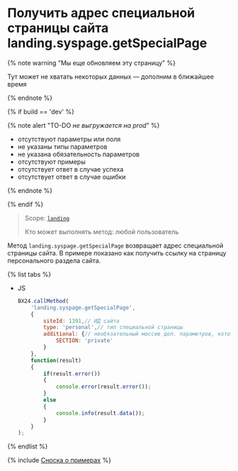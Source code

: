 # Получить адрес специальной страницы сайта landing.syspage.getSpecialPage

{% note warning "Мы еще обновляем эту страницу" %}

Тут может не хватать некоторых данных — дополним в ближайшее время

{% endnote %}

{% if build == 'dev' %}

{% note alert "TO-DO _не выгружается на prod_" %}

- отсутствуют параметры или поля
- не указаны типы параметров
- не указана обязательность параметров
- отсутствуют примеры
- отсутствует ответ в случае успеха
- отсутствует ответ в случае ошибки

{% endnote %}

{% endif %}

> Scope: [`landing`](../../../scopes/permissions.md)
>
> Кто может выполнять метод: любой пользователь

Метод `landing.syspage.getSpecialPage` возвращает адрес специальной страницы сайта. В примере показано как получить ссылку на страницу персонального раздела сайта.

{% list tabs %}

- JS

    ```js
    BX24.callMethod(
        'landing.syspage.getSpecialPage',
        {
            siteId: 1391,// ИД сайта
            type: 'personal',// тип специальной страницы
            additional: {// необязательный массив доп. параметров, которые будут добавлены к URL
                SECTION: 'private'
            }
        },
        function(result)
        {
            if(result.error())
            {
                console.error(result.error());
            }
            else
            {
                console.info(result.data());
            }
        }
    );
    ```

{% endlist %}

{% include [Сноска о примерах](../../../../_includes/examples.md) %}